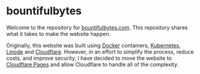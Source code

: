 # bountifulbytes

Welcome to the repository for [bountifulbytes.com](https://bountifulbytes.com "bountifulbytes.com").  This repository shares what it takes to make the website happen.

Originally, this website was built using [Docker](https://www.docker.com) containers, [Kubernetes](https://kubernetes.io), [Linode](https://www.linode.com) and [Cloudflare](https://cloudflare.com).  However, in an effort to simplify the process, reduce costs, and improve security, I have decided to move the website to [Cloudflare Pages](https://pages.cloudflare.com/) and allow Cloudflare to handle all of the complexity.

